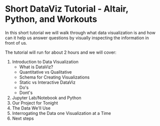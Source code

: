# Short DataViz Tutorial - Altair, Python, and Workouts


In this short tutorial we will walk through what data visualization is and how can it help us answer questions by visually inspecting the information in front of us.

The tutorial will run for about 2 hours and we will cover:

1. Introduction to Data Visualization
    - What is DataViz?
    - Quantitative vs Qualitative
    - Schema for Creating Visualizations
    - Static vs Interactive DataViz
    - Do's
    - Dont's
2. Jupyter Lab/Notebook and Python
3. Our Project for Tonight
4. The Data We'll Use
5. Interrogating the Data one Visualization at a Time
7. Next steps
